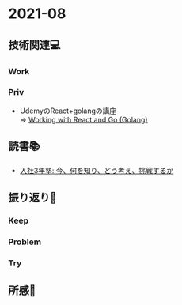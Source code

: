 # 2021-08
## 技術関連:computer:
### Work
### Priv
* UdemyのReact+golangの講座<br>
⇒ [Working with React and Go (Golang)](https://www.udemy.com/course/working-with-react-and-go-golang/)

## 読書:books:
* [入社3年塾: 今、何を知り、どう考え、挑戦するか](https://www.amazon.co.jp/%E5%85%A5%E7%A4%BE3%E5%B9%B4%E5%A1%BE-%E4%BB%8A%E3%80%81%E4%BD%95%E3%82%92%E7%9F%A5%E3%82%8A%E3%80%81%E3%81%A9%E3%81%86%E8%80%83%E3%81%88%E3%80%81%E6%8C%91%E6%88%A6%E3%81%99%E3%82%8B%E3%81%8B-%E5%8D%98%E8%A1%8C%E6%9C%AC-%E8%B5%A4%E7%BE%BD-%E9%9B%84%E4%BA%8C/dp/4837926827)

## 振り返り:eyes:
### Keep
### Problem
### Try

## 所感:clap:
